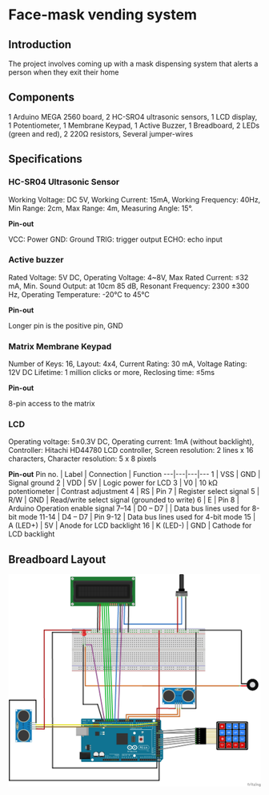 # Face-mask vending system

## Introduction

The project involves coming up with a mask dispensing system that alerts a person when they exit their home

## Components

1 Arduino MEGA 2560 board,
2 HC-SRO4 ultrasonic sensors,
1 LCD display,
1 Potentiometer,
1 Membrane Keypad,
1 Active Buzzer,
1 Breadboard,
2 LEDs (green and red),
2 220Ω resistors,
Several jumper-wires

## Specifications

### HC-SR04 Ultrasonic Sensor
Working Voltage: DC 5V,
Working Current: 15mA,
Working Frequency: 40Hz,
Min Range: 2cm,
Max Range: 4m,
Measuring Angle: 15°.

**Pin-out**

VCC: Power GND: Ground TRIG: trigger output ECHO: echo input

### Active buzzer
Rated Voltage:	5V DC,
Operating Voltage:	4~8V,
Max Rated Current:	≤32 mA,
Min. Sound Output: at 10cm	85 dB,
Resonant Frequency:	2300 ±300 Hz,
Operating Temperature:	-20°C to 45°C

**Pin-out**

Longer pin is the positive pin, GND

### Matrix Membrane Keypad
Number of Keys:	16, 
Layout:	4x4,
Current Rating:	30 mA,
Voltage Rating:	12V DC
Lifetime:	1 million clicks or more,
Reclosing time:	≤5ms

**Pin-out**

8-pin access to the matrix

### LCD 
Operating voltage:	5±0.3V DC,
Operating current: 1mA (without backlight),
Controller:	Hitachi HD44780 LCD controller,
Screen resolution:	2 lines x 16 characters,
Character resolution:	5 x 8 pixels

**Pin-out**
 Pin no. | Label | Connection	| Function 
---|---|---|---
 1 | VSS | GND | Signal ground 
2 | VDD | 5V | Logic power for LCD 
3	| V0 | 10 kΩ potentiometer |	Contrast adjustment
4	| RS	| Pin 7 | Register select signal
5	| R/W	| GND |	Read/write select signal (grounded to write)
6	| E	| Pin 8 | Arduino	Operation enable signal
7–14 | D0 – D7 |	| Data bus lines used for 8-bit mode
11-14 |	D4 – D7	| Pin 9-12 |	Data bus lines used for 4-bit mode
15 | A (LED+) |	5V | Anode for LCD backlight
16 | K (LED-)	| GND | Cathode for LCD backlight

## Breadboard Layout
![Breadboard layout](Fritzing/Method%20B_bb.jpg)
